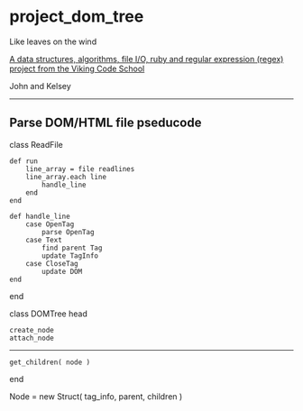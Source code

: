 # project_dom_tree
Like leaves on the wind

[A data structures, algorithms, file I/O, ruby and regular expression (regex) project from the Viking Code School](http://www.vikingcodeschool.com)

John and Kelsey

-------------------------------
Parse DOM/HTML file pseducode
------------------------------
class ReadFile

    def run
        line_array = file readlines
        line_array.each line
            handle_line
        end
    end

    def handle_line
        case OpenTag
            parse OpenTag
        case Text
            find parent Tag
            update TagInfo
        case CloseTag
            update DOM
    end
end


class DOMTree
    head

    create_node
    attach_node
-------
    get_children( node )

end

Node = new Struct( tag_info, parent, children )




